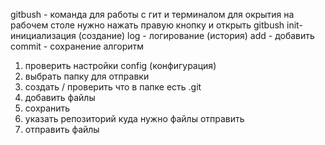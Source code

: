 gitbush - команда для работы с гит и терминалом 
для окрытия на рабочем столе нужно нажать правую кнопку и открыть gitbush 
init-инициализация (создание)
log - логирование (история)
add - добавить 
commit - сохранение 
алгоритм 
1. проверить настройки config (конфигурация)
2. выбрать папку для отправки
3. создать / проверить что в папке есть .git
4. добавить файлы
5. сохранить
6. указать репозиторий куда нужно файлы отправить
7. отправить файлы 
